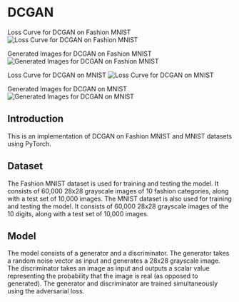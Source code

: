 # DCGAN

Loss Curve for DCGAN on Fashion MNIST
![Loss Curve for DCGAN on Fashion MNIST](../DCGAN/main/results/output_FashionMNIST_curve.png)

Generated Images for DCGAN on Fashion MNIST
![Generated Images for DCGAN on Fashion MNIST](../DCGAN/main/results/output_FashionMNIST.png)

Loss Curve for DCGAN on MNIST
![Loss Curve for DCGAN on MNIST](../DCGAN/main/results/output_MNIST_curve.png)

Generated Images for DCGAN on MNIST
![Generated Images for DCGAN on MNIST](../DCGAN/main/results/output_MNIST.png)

## Introduction
This is an implementation of DCGAN on Fashion MNIST and MNIST datasets using PyTorch.

## Dataset
The Fashion MNIST dataset is used for training and testing the model. It consists of 60,000 28x28 grayscale images of 10 fashion categories, along with a test set of 10,000 images. The MNIST dataset is also used for training and testing the model. It consists of 60,000 28x28 grayscale images of the 10 digits, along with a test set of 10,000 images.

## Model
The model consists of a generator and a discriminator. The generator takes a random noise vector as input and generates a 28x28 grayscale image. The discriminator takes an image as input and outputs a scalar value representing the probability that the image is real (as opposed to generated). The generator and discriminator are trained simultaneously using the adversarial loss.


